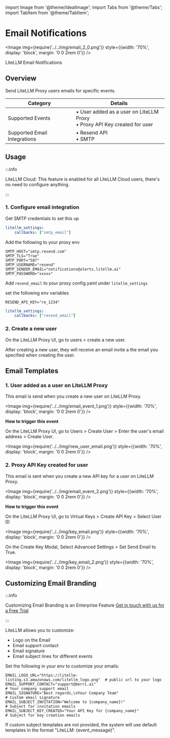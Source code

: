 import Image from '@theme/IdealImage';
import Tabs from '@theme/Tabs';
import TabItem from '@theme/TabItem';

# Email Notifications 

<Image 
  img={require('../../img/email_2_0.png')}
  style={{width: '70%', display: 'block', margin: '0 0 2rem 0'}}
/>
<p style={{textAlign: 'left', color: '#666'}}>
  LiteLLM Email Notifications
</p>

## Overview

Send LiteLLM Proxy users emails for specific events.

| Category | Details |
|----------|---------|
| Supported Events | • User added as a user on LiteLLM Proxy<br/>• Proxy API Key created for user |
| Supported Email Integrations | • Resend API<br/>• SMTP |

## Usage

:::info

LiteLLM Cloud: This feature is enabled for all LiteLLM Cloud users, there's no need to configure anything.

:::

### 1. Configure email integration

<Tabs>
  <TabItem value="smtp" label="SMTP">

Get SMTP credentials to set this up

```yaml showLineNumbers title="proxy_config.yaml"
litellm_settings:
    callbacks: ["smtp_email"]
```

Add the following to your proxy env

```shell showLineNumbers
SMTP_HOST="smtp.resend.com"
SMTP_TLS="True"
SMTP_PORT="587"
SMTP_USERNAME="resend"
SMTP_SENDER_EMAIL="notifications@alerts.litellm.ai"
SMTP_PASSWORD="xxxxx"
```

  </TabItem>
  <TabItem value="resend" label="Resend API">

Add `resend_email` to your proxy config.yaml under `litellm_settings`

set the following env variables

```shell showLineNumbers
RESEND_API_KEY="re_1234"
```

```yaml showLineNumbers title="proxy_config.yaml"
litellm_settings:
    callbacks: ["resend_email"]
```

  </TabItem>
</Tabs>

### 2. Create a new user

On the LiteLLM Proxy UI, go to users > create a new user. 

After creating a new user, they will receive an email invite a the email you specified when creating the user. 

## Email Templates 


### 1. User added as a user on LiteLLM Proxy

This email is send when you create a new user on LiteLLM Proxy.

<Image 
  img={require('../../img/email_event_1.png')}
  style={{width: '70%', display: 'block', margin: '0 0 2rem 0'}}
/>

**How to trigger this event**

On the LiteLLM Proxy UI, go to Users > Create User > Enter the user's email address > Create User.

<Image 
  img={require('../../img/new_user_email.png')}
  style={{width: '70%', display: 'block', margin: '0 0 2rem 0'}}
/>

### 2. Proxy API Key created for user

This email is sent when you create a new API key for a user on LiteLLM Proxy.

<Image 
  img={require('../../img/email_event_2.png')}
  style={{width: '70%', display: 'block', margin: '0 0 2rem 0'}}
/>

**How to trigger this event**

On the LiteLLM Proxy UI, go to Virtual Keys > Create API Key > Select User ID

<Image 
  img={require('../../img/key_email.png')}
  style={{width: '70%', display: 'block', margin: '0 0 2rem 0'}}
/>

On the Create Key Modal, Select Advanced Settings > Set Send Email to True.

<Image 
  img={require('../../img/key_email_2.png')}
  style={{width: '70%', display: 'block', margin: '0 0 2rem 0'}}
/>




## Customizing Email Branding

:::info

Customizing Email Branding is an Enterprise Feature [Get in touch with us for a Free Trial](https://calendly.com/d/4mp-gd3-k5k/litellm-1-1-onboarding-chat)

:::

LiteLLM allows you to customize:
- Logo on the Email
- Email support contact
- Email signature
- Email subject lines for different events

Set the following in your env to customize your emails:

```shell
EMAIL_LOGO_URL="https://litellm-listing.s3.amazonaws.com/litellm_logo.png"  # public url to your logo
EMAIL_SUPPORT_CONTACT="support@berri.ai"                                    # Your company support email
EMAIL_SIGNATURE="Best regards,\nYour Company Team"                         # Custom email signature
EMAIL_SUBJECT_INVITATION="Welcome to {company_name}!"                      # Subject for invitation emails
EMAIL_SUBJECT_KEY_CREATED="Your API Key for {company_name}"               # Subject for key creation emails
```

If custom subject templates are not provided, the system will use default templates in the format "LiteLLM: {event_message}".
